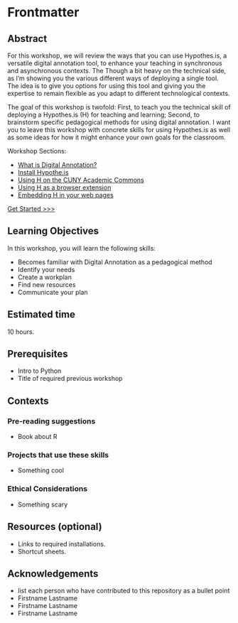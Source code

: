 # Frontmatter

## Abstract

For this workshop, we will review the ways that you can use Hypothes.is, a versatile digital annotation tool, to enhance your teaching in synchronous and asynchronous contexts. The  Though a bit heavy on the technical side, as I’m showing you the various different ways of deploying a single tool. The idea is to give you options for using this tool and giving you the expertise to remain flexible as you adapt to different technological contexts. 

The goal of this workshop is twofold: First, to teach you the technical skill of deploying a Hypothes.is (H) for teaching and learning; Second, to brainstorm specific pedagogical methods for using digital annotation. I want you to leave this workshop with concrete skills for using Hypothes.is as well as some ideas for how it might enhance your own goals for the classroom.  

Workshop Sections:
- [What is Digital Annotation?](./digital_annotation.md)
- [Install Hypothe.is](./install.md)
- [Using H on the CUNY Academic Commons](./h_commons.md)
- [Using H as a browser extension](./h_extension.md)
- [Embedding H in your web pages](./h_embed.md)

[Get Started >>>](./digital_annotation.md)


## Learning Objectives

In this workshop, you will learn the following skills:

- Becomes familiar with Digital Annotation as a pedagogical method
- Identify your needs
- Create a workplan
- Find new resources
- Communicate your plan

## Estimated time

10 hours.

## Prerequisites

- Intro to Python
- Title of required previous workshop

## Contexts

### Pre-reading suggestions

- Book about R

### Projects that use these skills

- Something cool

### Ethical Considerations

- Something scary

## Resources (optional)

- Links to required installations.
- Shortcut sheets.

## Acknowledgements

- list each person who have contributed to this repository as a bullet point
- Firstname Lastname
- Firstname Lastname
- Firstname Lastname
